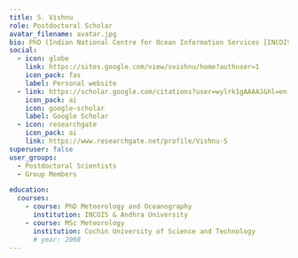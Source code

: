```yaml
---
title: S. Vishnu
role: Postdoctoral Scholar
avatar_filename: avatar.jpg
bio: PhD (Indian National Centre for Ocean Information Services [INCOIS])
social:
  - icon: globe
    link: https://sites.google.com/view/svishnu/home?authuser=1
    icon_pack: fas
    label: Personal website
  - link: https://scholar.google.com/citations?user=wylrk1gAAAAJ&hl=en
    icon_pack: ai
    icon: google-scholar
    label: Google Scholar
  - icon: researchgate
    icon_pack: ai
    link: https://www.researchgate.net/profile/Vishnu-S
superuser: false
user_groups:
  - Postdoctoral Scientists
  - Group Members

education:
  courses:
    - course: PhD Meteorology and Oceanography
      institution: INCOIS & Andhra University
    - course: MSc Meteorology
      institution: Cochin University of Science and Technology
      # year: 2008
---
```

